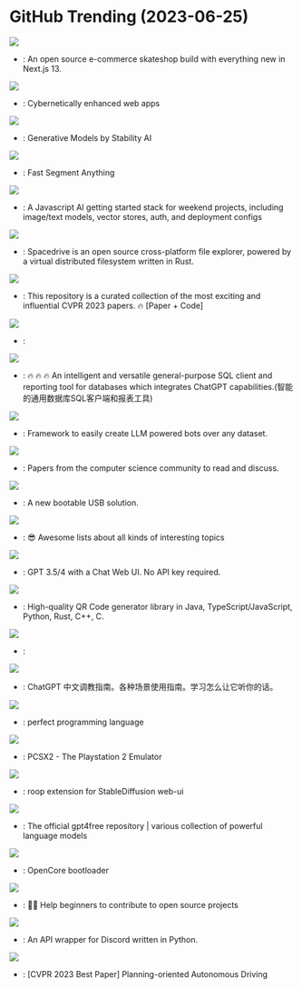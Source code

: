 # GitHub Trending (2023-06-25)

![](https://img.shields.io/badge/TypeScript-New%20160-green?style=flat-square&logo=appveyor)
- [](https://github.comundefined): An open source e-commerce skateshop build with everything new in Next.js 13.

![](https://img.shields.io/badge/JavaScript-New%20252-green?style=flat-square&logo=appveyor)
- [](https://github.comundefined): Cybernetically enhanced web apps

![](https://img.shields.io/badge/Python-New%201-green?style=flat-square&logo=appveyor)
- [](https://github.comundefined): Generative Models by Stability AI

![](https://img.shields.io/badge/Python-New%20428-green?style=flat-square&logo=appveyor)
- [](https://github.comundefined): Fast Segment Anything

![](https://img.shields.io/badge/TypeScript-New%20337-green?style=flat-square&logo=appveyor)
- [](https://github.comundefined): A Javascript AI getting started stack for weekend projects, including image/text models, vector stores, auth, and deployment configs

![](https://img.shields.io/badge/Rust-New%20103-green?style=flat-square&logo=appveyor)
- [](https://github.comundefined): Spacedrive is an open source cross-platform file explorer, powered by a virtual distributed filesystem written in Rust.

![](https://img.shields.io/badge/Python-New%2068-green?style=flat-square&logo=appveyor)
- [](https://github.comundefined): This repository is a curated collection of the most exciting and influential CVPR 2023 papers. 🔥 [Paper + Code]

![](https://img.shields.io/badge/none-New%20247-green?style=flat-square&logo=appveyor)
- [](https://github.comundefined): 

![](https://img.shields.io/badge/Java-New%20468-green?style=flat-square&logo=appveyor)
- [](https://github.comundefined): 🔥 🔥 🔥 An intelligent and versatile general-purpose SQL client and reporting tool for databases which integrates ChatGPT capabilities.(智能的通用数据库SQL客户端和报表工具)

![](https://img.shields.io/badge/Python-New%20537-green?style=flat-square&logo=appveyor)
- [](https://github.comundefined): Framework to easily create LLM powered bots over any dataset.

![](https://img.shields.io/badge/Shell-New%2043-green?style=flat-square&logo=appveyor)
- [](https://github.comundefined): Papers from the computer science community to read and discuss.

![](https://img.shields.io/badge/C-New%20138-green?style=flat-square&logo=appveyor)
- [](https://github.comundefined): A new bootable USB solution.

![](https://img.shields.io/badge/none-New%20257-green?style=flat-square&logo=appveyor)
- [](https://github.comundefined): 😎 Awesome lists about all kinds of interesting topics

![](https://img.shields.io/badge/Python-New%2058-green?style=flat-square&logo=appveyor)
- [](https://github.comundefined): GPT 3.5/4 with a Chat Web UI. No API key required.

![](https://img.shields.io/badge/Java-New%2053-green?style=flat-square&logo=appveyor)
- [](https://github.comundefined): High-quality QR Code generator library in Java, TypeScript/JavaScript, Python, Rust, C++, C.

![](https://img.shields.io/badge/TypeScript-New%208-green?style=flat-square&logo=appveyor)
- [](https://github.comundefined): 

![](https://img.shields.io/badge/none-New%2086-green?style=flat-square&logo=appveyor)
- [](https://github.comundefined): ChatGPT 中文调教指南。各种场景使用指南。学习怎么让它听你的话。

![](https://img.shields.io/badge/none-New%20113-green?style=flat-square&logo=appveyor)
- [](https://github.comundefined): perfect programming language

![](https://img.shields.io/badge/C%2B%2B-New%207-green?style=flat-square&logo=appveyor)
- [](https://github.comundefined): PCSX2 - The Playstation 2 Emulator

![](https://img.shields.io/badge/Python-New%2094-green?style=flat-square&logo=appveyor)
- [](https://github.comundefined): roop extension for StableDiffusion web-ui

![](https://img.shields.io/badge/Python-New%2085-green?style=flat-square&logo=appveyor)
- [](https://github.comundefined): The official gpt4free repository | various collection of powerful language models

![](https://img.shields.io/badge/C-New%208-green?style=flat-square&logo=appveyor)
- [](https://github.comundefined): OpenCore bootloader

![](https://img.shields.io/badge/none-New%2013-green?style=flat-square&logo=appveyor)
- [](https://github.comundefined): 🚀✨ Help beginners to contribute to open source projects

![](https://img.shields.io/badge/Python-New%204-green?style=flat-square&logo=appveyor)
- [](https://github.comundefined): An API wrapper for Discord written in Python.

![](https://img.shields.io/badge/Python-New%20142-green?style=flat-square&logo=appveyor)
- [](https://github.comundefined): [CVPR 2023 Best Paper] Planning-oriented Autonomous Driving

